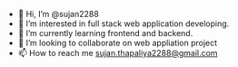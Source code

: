 - 👋 Hi, I’m @sujan2288
- 👀 I’m interested in full stack web application developing.
- 🌱 I’m currently learning frontend and backend.
- 💞️ I’m looking to collaborate on web appliation project
- 📫 How to reach me sujan.thapaliya2288@gmail.com

<!---
sujan2288/sujan2288 is a ✨ special ✨ repository because its `README.md` (this file) appears on your GitHub profile.
You can click the Preview link to take a look at your changes.
--->
